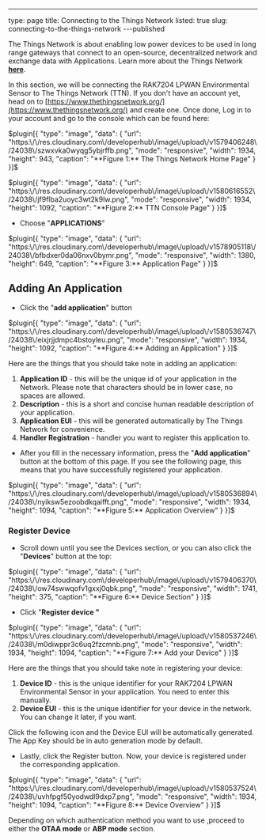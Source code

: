 ---
type: page
title: Connecting to the Things Network
listed: true
slug: connecting-to-the-things-network
---published

The Things Network is about enabling low power devices to be used in long range gateways that connect to an open-source, decentralized network and exchange data with Applications. Learn more about the Things Network [**here**](https://www.thethingsnetwork.org/docs/).

In this section, we will be connecting the RAK7204 LPWAN Environmental Sensor to The Things Network (TTN). If you don't have an account yet, head on to [https://www.thethingsnetwork.org/](https://www.thethingsnetwork.org/) and create one. Once done, Log in to your account and go to the console which can be found here:

$plugin[{
    "type": "image",
    "data": {
        "url": "https:\/\/res.cloudinary.com\/developerhub\/image\/upload\/v1579406248\/24038\/szwxvka0wyqg5ybjrffb.png",
        "mode": "responsive",
        "width": 1934,
        "height": 943,
        "caption": "**Figure 1:** The Things Network Home Page"
    }
}]$

$plugin[{
    "type": "image",
    "data": {
        "url": "https:\/\/res.cloudinary.com\/developerhub\/image\/upload\/v1580616552\/24038\/jf9flba2uoyc3wt2k9lw.png",
        "mode": "responsive",
        "width": 1934,
        "height": 1092,
        "caption": "**Figure 2:** TTN Console Page"
    }
}]$

- Choose "**APPLICATIONS**"

$plugin[{
    "type": "image",
    "data": {
        "url": "https:\/\/res.cloudinary.com\/developerhub\/image\/upload\/v1578905118\/24038\/bfbdxer0da06nxv0bymr.png",
        "mode": "responsive",
        "width": 1380,
        "height": 649,
        "caption": "**Figure 3:** Application Page"
    }
}]$

## Adding An Application

- Click the "**add application**" button

$plugin[{
    "type": "image",
    "data": {
        "url": "https:\/\/res.cloudinary.com\/developerhub\/image\/upload\/v1580536747\/24038\/eixjrjjdmpc4bstoyleu.png",
        "mode": "responsive",
        "width": 1934,
        "height": 1092,
        "caption": "**Figure 4:** Adding an Application"
    }
}]$

Here are the things that you should take note in adding an application:

1. **Application ID** - this will be the unique id of your application in the Network. Please note that characters should be in lower case, no spaces are allowed.
2. **Description** - this is a short and concise human readable description of your application.
3. **Application EUI** - this will be generated automatically by The Things Network for convenience.
4. **Handler Registration** - handler you want to register this application to.

- After you fill in the necessary information, press the "**Add application**" button at the bottom of this page. If you see the following page, this means that you have successfully registered your application.

$plugin[{
    "type": "image",
    "data": {
        "url": "https:\/\/res.cloudinary.com\/developerhub\/image\/upload\/v1580536894\/24038\/nyiksw5ezoobdkqaifft.png",
        "mode": "responsive",
        "width": 1934,
        "height": 1094,
        "caption": "**Figure 5:** Application Overview"
    }
}]$

### Register Device

- Scroll down until you see the Devices section, or you can also click the "**Devices**" button at the top:

$plugin[{
    "type": "image",
    "data": {
        "url": "https:\/\/res.cloudinary.com\/developerhub\/image\/upload\/v1579406370\/24038\/ow74swwqofv1gxxj0qbk.png",
        "mode": "responsive",
        "width": 1741,
        "height": 375,
        "caption": "**Figure 6:** Device Section"
    }
}]$

- Click "**Register device "**

$plugin[{
    "type": "image",
    "data": {
        "url": "https:\/\/res.cloudinary.com\/developerhub\/image\/upload\/v1580537246\/24038\/m0diwppr3c6uq2fzcmnb.png",
        "mode": "responsive",
        "width": 1934,
        "height": 1094,
        "caption": "**Figure 7:** Add your Device"
    }
}]$

Here are the things that you should take note in registering your device:

1. **Device ID** - this is the unique identifier for your RAK7204 LPWAN Environmental Sensor in your application. You need to enter this manually.
2. **Device EUI** - this is the unique identifier for your device in the network. You can change it later, if you want.

Click the following icon and the Device EUI will be automatically generated. The App Key should be in auto generation mode by default.

- Lastly, click the Register button. Now, your device is registered under the corresponding application.

$plugin[{
    "type": "image",
    "data": {
        "url": "https:\/\/res.cloudinary.com\/developerhub\/image\/upload\/v1580537524\/24038\/uvhfpgf50yodwdl9dxp7.png",
        "mode": "responsive",
        "width": 1934,
        "height": 1094,
        "caption": "**Figure 8:** Device Overview"
    }
}]$

Depending on which authentication method you want to use ,proceed to either the **OTAA mode** or **ABP mode** section.

